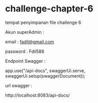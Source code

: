 # challenge-chapter-6
tempat penyimpanan file challenge 6

Akun superAdmin :

email    : fadil@gmail.com

password : Fdil588

Endpoint Swagger :

app.use("/api-docs", swaggerUi.serve, swaggerUi.setup(swaggerDocument));

url swagger :

http://localhost:8083/api-docs/
